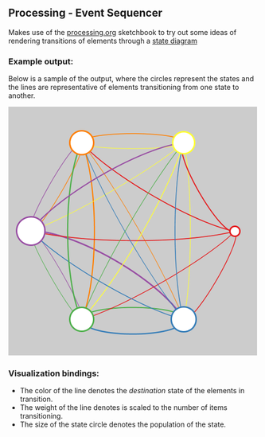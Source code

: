 ## Processing - Event Sequencer

Makes use of the [processing.org](https://processing.org/) sketchbook to try out some ideas of rendering transitions of elements through a [state diagram](https://en.wikipedia.org/wiki/State_diagram)

### Example output: 

Below is a sample of the output, where the circles represent the states and the lines are representative of elements transitioning from one state to another.

![foo](./screenshot-01.png)

### Visualization bindings:

* The color of the line denotes the _destination_ state of the elements in transition.
* The weight of the line denotes is scaled to the number of items transitioning.
* The size of the state circle denotes the population of the state.
